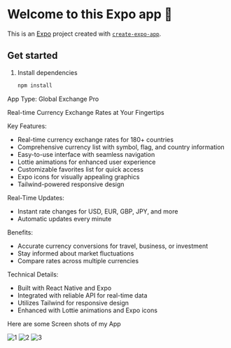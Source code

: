 # Welcome to this Expo app 👋

This is an [Expo](https://expo.dev) project created with [`create-expo-app`](https://www.npmjs.com/package/create-expo-app).

## Get started

1. Install dependencies

   ```bash
   npm install
   ```

App Type: Global Exchange Pro

 Real-time Currency Exchange Rates at Your Fingertips

Key Features:

- Real-time currency exchange rates for 180+ countries
- Comprehensive currency list with symbol, flag, and country information
- Easy-to-use interface with seamless navigation
- Lottie animations for enhanced user experience
- Customizable favorites list for quick access
- Expo icons for visually appealing graphics
- Tailwind-powered responsive design

Real-Time Updates:

- Instant rate changes for USD, EUR, GBP, JPY, and more
- Automatic updates every minute

Benefits:

- Accurate currency conversions for travel, business, or investment
- Stay informed about market fluctuations
- Compare rates across multiple currencies

Technical Details:

- Built with React Native and Expo
- Integrated with reliable API for real-time data
- Utilizes Tailwind for responsive design
- Enhanced with Lottie animations and Expo icons

Here are some Screen shots of my App

![1](https://github.com/user-attachments/assets/322af2fc-1072-4cee-8424-9677b8fd3260)  ![2](https://github.com/user-attachments/assets/88f7ac1e-0f4c-4cc9-8bb7-8994d16c8ece)
![3](https://github.com/user-attachments/assets/bf89fd9c-32db-4793-94a4-11ab19fce2bf)


